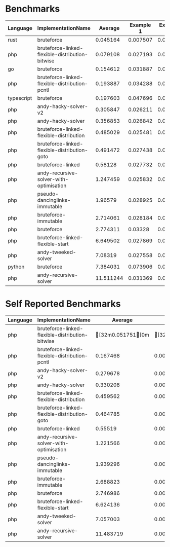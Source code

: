 # Benchmarks
|Language|ImplementationName|Average|Example 1|Example 2|Example 3|Example 4|Example 5|
|---|---|---|---|---|---|---|---|
|rust|bruteforce|0.045164|0.007507|0.004943|0.004258|0.204805|0.004307|
|php|bruteforce-linked-flexible-distribution-bitwise|0.079108|0.027193|0.027873|0.027895|0.277015|0.035562|
|go|bruteforce|0.154612|0.031887|0.0052|0.005433|0.708489|0.02205|
|php|bruteforce-linked-flexible-distribution-pcntl|0.193887|0.034288|0.035926|0.033909|0.817484|0.047826|
|typescript|bruteforce|0.197603|0.047696|0.049569|0.053099|0.787591|0.050059|
|php|andy-hacky-solver-v2|0.305847|0.026211|0.028575|0.029946|0.452476|0.992025|
|php|andy-hacky-solver|0.356853|0.026842|0.028961|0.0306|0.470233|1.227627|
|php|bruteforce-linked-flexible-distribution|0.485029|0.025481|0.02905|0.026786|2.236118|0.107712|
|php|bruteforce-linked-flexible-distribution-goto|0.491472|0.027438|0.0286|0.027084|2.257082|0.117158|
|php|bruteforce-linked|0.58128|0.027732|0.029062|0.027981|2.796027|0.025598|
|php|andy-recursive-solver-with-optimisation|1.247459|0.025832|0.031271|0.039375|1.834896|4.305919|
|php|pseudo-dancinglinks-immutable|1.96579|0.028925|0.031667|0.033786|9.698531|0.036041|
|php|bruteforce-immutable|2.714061|0.028184|0.033624|0.035321|13.435742|0.037435|
|php|bruteforce|2.774311|0.03328|0.034452|0.03548|13.72933|0.039011|
|php|bruteforce-linked-flexible-start|6.649502|0.027869|0.03547|0.279932|0.493637|32.410602|
|php|andy-tweeked-solver|7.08319|0.027558|0.028423|0.041861|19.521938|15.79617|
|python|bruteforce|7.384031|0.073906|0.044556|0.046085|36.693566|0.062044|
|php|andy-recursive-solver|11.511244|0.031369|0.033825|0.214717|17.500071|39.776239|

# Self Reported Benchmarks
|Language|ImplementationName|Average|Example 1|Example 2|Example 3|Example 4|Example 5|
|---|---|---|---|---|---|---|---|
|php|bruteforce-linked-flexible-distribution-bitwise|[32m0.051751[0m|[32m0.000144[0m|[32m0.000402[0m|[32m0.00017[0m|[32m0.248575[0m|0.009462|
|php|bruteforce-linked-flexible-distribution-pcntl|0.167468|0.006994|0.008734|0.006961|0.790868|0.023784|
|php|andy-hacky-solver-v2|0.279678|0.000447|0.001235|0.002604|0.425228|0.968878|
|php|andy-hacky-solver|0.330208|0.000614|0.001831|0.003556|0.443297|1.201743|
|php|bruteforce-linked-flexible-distribution|0.459562|0.000503|0.002569|0.00064|2.210061|0.084038|
|php|bruteforce-linked-flexible-distribution-goto|0.464785|0.000526|0.002594|0.000632|2.231085|0.089087|
|php|bruteforce-linked|0.55519|0.000591|0.002717|0.001621|2.769578|[32m0.001443[0m|
|php|andy-recursive-solver-with-optimisation|1.221566|0.00145|0.005463|0.011789|1.808265|4.280865|
|php|pseudo-dancinglinks-immutable|1.939296|0.002444|0.005012|0.006973|9.671963|0.01009|
|php|bruteforce-immutable|2.688823|0.002507|0.007399|0.009419|13.410613|0.014177|
|php|bruteforce|2.746986|0.002519|0.007423|0.009292|13.701665|0.014031|
|php|bruteforce-linked-flexible-start|6.624136|0.000604|0.008907|0.253894|0.470216|32.387059|
|php|andy-tweeked-solver|7.057003|0.002433|0.003381|0.015614|19.493207|15.77038|
|php|andy-recursive-solver|11.483719|0.001766|0.006603|0.187578|17.474342|39.748304|
